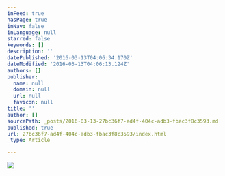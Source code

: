 ```yaml
---
inFeed: true
hasPage: true
inNav: false
inLanguage: null
starred: false
keywords: []
description: ''
datePublished: '2016-03-13T04:06:34.170Z'
dateModified: '2016-03-13T04:06:13.124Z'
authors: []
publisher:
  name: null
  domain: null
  url: null
  favicon: null
title: ''
author: []
sourcePath: _posts/2016-03-13-27bc36f7-ad4f-404c-adb3-fbac3f8c3593.md
published: true
url: 27bc36f7-ad4f-404c-adb3-fbac3f8c3593/index.html
_type: Article

---
```

![](https://the-grid-user-content.s3-us-west-2.amazonaws.com/9dfa772e-401b-4324-b044-4dbc1e7c6f15.jpg)